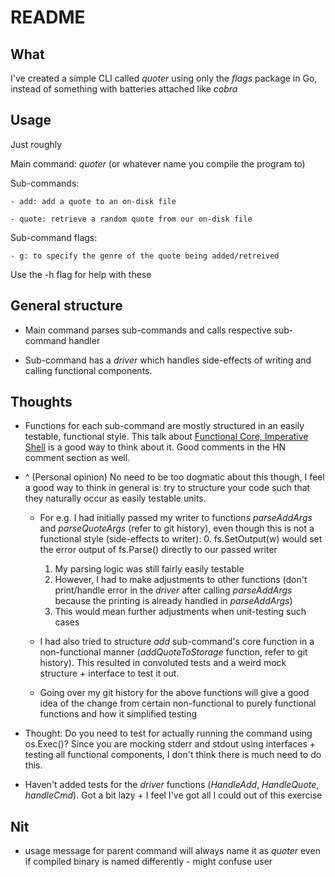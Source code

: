 # README

## What

I've created a simple CLI called _quoter_ using only the _flags_ package in Go, instead of something with batteries attached like _cobra_

## Usage

Just roughly

Main command: _quoter_ (or whatever name you compile the program to)

Sub-commands:

    - add: add a quote to an on-disk file

    - quote: retrieve a random quote from our on-disk file

Sub-command flags:
    
    - g: to specify the genre of the quote being added/retreived


Use the -h flag for help with these

## General structure

- Main command parses sub-commands and calls respective sub-command handler

- Sub-command has a _driver_ which handles side-effects of writing and calling functional components.

## Thoughts

- Functions for each sub-command are mostly structured in an easily testable, functional style. This talk about [Functional Core, Imperative Shell](https://news.ycombinator.com/item?id=18043058) is a good way to think about it. Good comments in the HN comment section as well.

- ^ (Personal opinion) No need to be too dogmatic about this though, I feel a good way to think in general is: try to structure your code such that they naturally occur as easily testable units.

    - For e.g. I had initially passed my writer to functions _parseAddArgs_ and _parseQuoteArgs_ (refer to git history), even though this is not a functional style (side-effects to writer):
        0. fs.SetOutput(w) would set the error output of fs.Parse() directly to our passed writer 
        1. My parsing logic was still fairly easily testable
        2. However, I had to make adjustments to other functions (don't print/handle error in the _driver_ after calling _parseAddArgs_ because the printing is already handled in _parseAddArgs_)
        3. This would mean further adjustments when unit-testing such cases
    
    - I had also tried to structure _add_ sub-command's core function in a non-functional manner (_addQuoteToStorage_ function, refer to git history). This resulted in convoluted tests and a weird mock structure + interface to test it out.
    
    - Going over my git history for the above functions will give a good idea of the change from certain non-functional to purely functional functions and how it simplified testing


- Thought: Do you need to test for actually running the command using os.Exec()? Since you are mocking stderr and stdout using interfaces + testing all functional components, I don't think there is much need to do this.

- Haven't added tests for the _driver_ functions (_HandleAdd_, _HandleQuote_, _handleCmd_). Got a bit lazy + I feel I've got all I could out of this exercise

## Nit

- usage message for parent command will always name it as _quoter_ even if compiled binary is named differently - might confuse user

